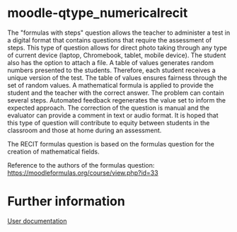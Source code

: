 # moodle-qtype_numericalrecit

The "formulas with steps" question allows the teacher to administer a test in a digital format that contains questions that require the assessment of steps. This type of question allows for direct photo taking through any type of current device (laptop, Chromebook, tablet, mobile device). The student also has the option to attach a file. A table of values generates random numbers presented to the students. Therefore, each student receives a unique version of the test. The table of values ensures fairness through the set of random values. A mathematical formula is applied to provide the student and the teacher with the correct answer. The problem can contain several steps. Automated feedback regenerates the value set to inform the expected approach. The correction of the question is manual and the evaluator can provide a comment in text or audio format. It is hoped that this type of question will contribute to equity between students in the classroom and those at home during an assessment.

The RECIT formulas question is based on the formulas question for the creation of mathematical fields.

Reference to the authors of the formulas question: <a href='https://moodleformulas.org/course/view.php?id=33'>https://moodleformulas.org/course/view.php?id=33</a>

# Further information
<a href='https://github.com/SN-RECIT-formation-a-distance/moodle-qtype_numericalrecit/question-formule-demarche-recit.html'>User documentation</a>
